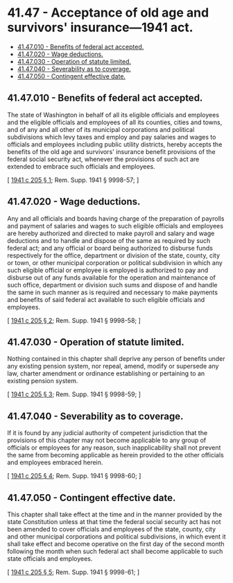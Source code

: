 # 41.47 - Acceptance of old age and survivors' insurance—1941 act.
* [41.47.010 - Benefits of federal act accepted.](#4147010---benefits-of-federal-act-accepted)
* [41.47.020 - Wage deductions.](#4147020---wage-deductions)
* [41.47.030 - Operation of statute limited.](#4147030---operation-of-statute-limited)
* [41.47.040 - Severability as to coverage.](#4147040---severability-as-to-coverage)
* [41.47.050 - Contingent effective date.](#4147050---contingent-effective-date)
## 41.47.010 - Benefits of federal act accepted.
The state of Washington in behalf of all its eligible officials and employees and the eligible officials and employees of all its counties, cities and towns, and of any and all other of its municipal corporations and political subdivisions which levy taxes and employ and pay salaries and wages to officials and employees including public utility districts, hereby accepts the benefits of the old age and survivors' insurance benefit provisions of the federal social security act, whenever the provisions of such act are extended to embrace such officials and employees.

\[ [1941 c 205 § 1](https://leg.wa.gov/CodeReviser/documents/sessionlaw/1941c205.pdf?cite=1941%20c%20205%20§%201); Rem. Supp. 1941 § 9998-57; \]

## 41.47.020 - Wage deductions.
Any and all officials and boards having charge of the preparation of payrolls and payment of salaries and wages to such eligible officials and employees are hereby authorized and directed to make payroll and salary and wage deductions and to handle and dispose of the same as required by such federal act; and any official or board being authorized to disburse funds respectively for the office, department or division of the state, county, city or town, or other municipal corporation or political subdivision in which any such eligible official or employee is employed is authorized to pay and disburse out of any funds available for the operation and maintenance of such office, department or division such sums and dispose of and handle the same in such manner as is required and necessary to make payments and benefits of said federal act available to such eligible officials and employees.

\[ [1941 c 205 § 2](https://leg.wa.gov/CodeReviser/documents/sessionlaw/1941c205.pdf?cite=1941%20c%20205%20§%202); Rem. Supp. 1941 § 9998-58; \]

## 41.47.030 - Operation of statute limited.
Nothing contained in this chapter shall deprive any person of benefits under any existing pension system, nor repeal, amend, modify or supersede any law, charter amendment or ordinance establishing or pertaining to an existing pension system.

\[ [1941 c 205 § 3](https://leg.wa.gov/CodeReviser/documents/sessionlaw/1941c205.pdf?cite=1941%20c%20205%20§%203); Rem. Supp. 1941 § 9998-59; \]

## 41.47.040 - Severability as to coverage.
If it is found by any judicial authority of competent jurisdiction that the provisions of this chapter may not become applicable to any group of officials or employees for any reason, such inapplicability shall not prevent the same from becoming applicable as herein provided to the other officials and employees embraced herein.

\[ [1941 c 205 § 4](https://leg.wa.gov/CodeReviser/documents/sessionlaw/1941c205.pdf?cite=1941%20c%20205%20§%204); Rem. Supp. 1941 § 9998-60; \]

## 41.47.050 - Contingent effective date.
This chapter shall take effect at the time and in the manner provided by the state Constitution unless at that time the federal social security act has not been amended to cover officials and employees of the state, county, city and other municipal corporations and political subdivisions, in which event it shall take effect and become operative on the first day of the second month following the month when such federal act shall become applicable to such state officials and employees.

\[ [1941 c 205 § 5](https://leg.wa.gov/CodeReviser/documents/sessionlaw/1941c205.pdf?cite=1941%20c%20205%20§%205); Rem. Supp. 1941 § 9998-61; \]

